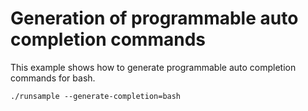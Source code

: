 # Generation of programmable auto completion commands

This example shows how to generate programmable auto completion commands for bash.

```
./runsample --generate-completion=bash
```
